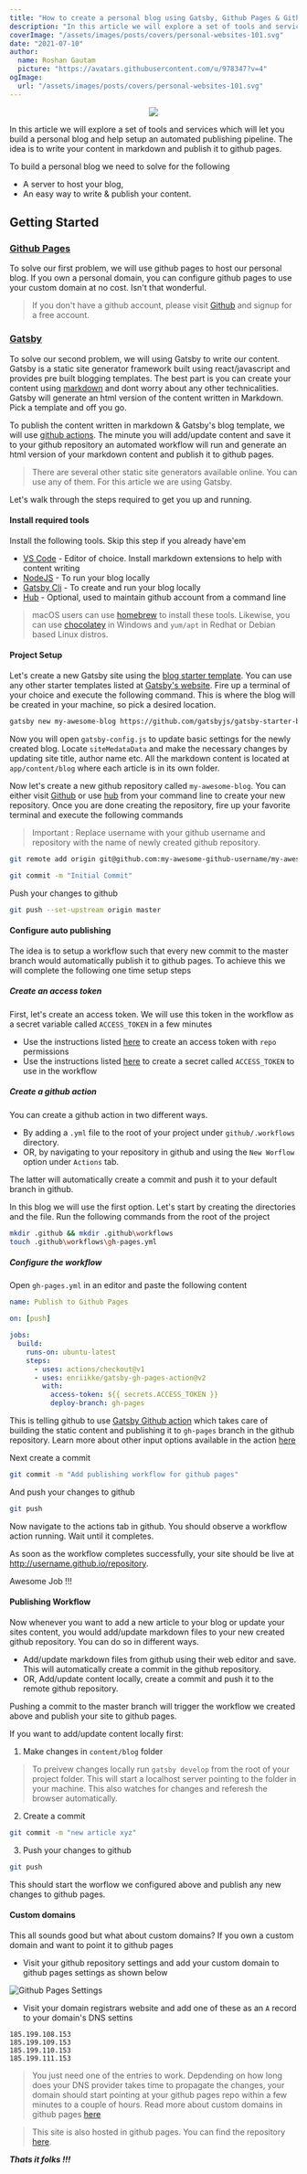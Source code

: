 ```yaml
---
title: "How to create a personal blog using Gatsby, Github Pages & Github Actions"
description: "In this article we will explore a set of tools and services which will let you build a personal blog and help setup an automated publishing pipeline."
coverImage: "/assets/images/posts/covers/personal-websites-101.svg"
date: "2021-07-10"
author:
  name: Roshan Gautam
  picture: "https://avatars.githubusercontent.com/u/978347?v=4"
ogImage:
  url: "/assets/images/posts/covers/personal-websites-101.svg"
---
```


<p style="text-align: center;">
  <image src="./personal-websites-101.svg"/>
</p>

In this article we will explore a set of tools and services which will let you build a personal blog and help setup an automated publishing pipeline. The idea is to write your content in markdown and publish it to github pages.

To build a personal blog we need to solve for the following

- A server to host your blog,
- An easy way to write & publish your content.

## Getting Started

### [Github Pages](https://pages.github.com/)

To solve our first problem, we will use github pages to host our personal blog. If you own a personal domain, you can configure github pages to use your custom domain at no cost. Isn't that wonderful.

> If you don't have a github account, please visit [Github](https://github.com) and signup for a free account.

### [Gatsby](https://www.gatsbyjs.com/)

To solve our second problem, we will using Gatsby to write our content. Gatsby is a static site generator framework built using react/javascript and provides pre built blogging templates. The best part is you can create your content using [markdown](https://www.markdownguide.org/) and dont worry about any other technicalities. Gatsby will generate an html version of the content written in Markdown. Pick a template and off you go.

To publish the content written in markdown & Gatsby's blog template, we will use [github actions](https://github.com/features/actions). The minute you will add/update content and save it to your github repository an automated workflow will run and generate an html version of your markdown content and publish it to github pages.

> There are several other static site generators available online. You can use any of them. For this article we are using Gatsby.

Let's walk through the steps required to get you up and running.

#### Install required tools

Install the following tools. Skip this step if you already have'em

- [VS Code](https://code.visualstudio.com/) - Editor of choice. Install markdown extensions to help with content writing
- [NodeJS](https://nodejs.org) - To run your blog locally
- [Gatsby Cli](https://www.gatsbyjs.com/docs/tutorial/part-0/#gatsby-cli) - To create and run your blog locally
- [Hub](https://hub.github.com/) - Optional, used to maintain github account from a command line

> macOS users can use [homebrew](https://brew.sh/) to install these tools. Likewise, you can use
> [chocolatey](https://chocolatey.org/) in Windows and `yum/apt` in Redhat or Debian based Linux distros.

#### Project Setup

Let's create a new Gatsby site using the [blog starter template](https://www.gatsbyjs.com/starters/gatsbyjs/gatsby-starter-blog/). You can use any other starter templates listed at [Gatsby's website](https://www.gatsbyjs.com/starters). Fire up a terminal of your choice and execute the following command. This is where the blog will be created in your machine, so pick a desired location.

```sh
gatsby new my-awesome-blog https://github.com/gatsbyjs/gatsby-starter-blog
```

Now you will open `gatsby-config.js` to update basic settings for the newly created blog. Locate `siteMedataData` and make the necessary changes by updating site title, author name etc. All the markdown content is located at `app/content/blog` where each article is in its own folder.

Now let's create a new github repository called `my-awesome-blog`. You can either visit [Github](https://github.com) or use [hub](https://hub.github.com/) from your command line to create your new repository. Once you are done creating the repository, fire up your favorite terminal and execute the following commands

> Important : Replace username with your github username and repository with the name of newly created github repository.

```sh
git remote add origin git@github.com:my-awesome-github-username/my-awesome-blog.git
```

```sh
git commit -m "Initial Commit"
```

Push your changes to github

```sh
git push --set-upstream origin master
```

#### Configure auto publishing

The idea is to setup a workflow such that every new commit to the master branch would automatically publish it to github pages. To achieve this we will complete the following one time setup steps

##### Create an access token

First, let's create an access token. We will use this token in the workflow as a secret variable called `ACCESS_TOKEN` in a few minutes

- Use the instructions listed [here](https://docs.github.com/en/github/authenticating-to-github/keeping-your-account-and-data-secure/creating-a-personal-access-token) to create an access token with `repo` permissions
- Use the instructions listed [here](https://docs.github.com/en/actions/reference/encrypted-secrets#creating-encrypted-secrets) to create a secret called `ACCESS_TOKEN` to use in the workflow

##### Create a github action

You can create a github action in two different ways.

- By adding a `.yml` file to the root of your project under `github/.workflows` directory.
- OR, by navigating to your repository in github and using the `New Worflow` option under `Actions` tab.

The latter will automatically create a commit and push it to your default branch in github.

In this blog we will use the first option. Let's start by creating the directories and the file. Run the following commands from the root of the project

```sh
mkdir .github && mkdir .github\workflows
touch .github\workflows\gh-pages.yml
```

##### Configure the workflow

Open `gh-pages.yml` in an editor and paste the following content

```yml
name: Publish to Github Pages

on: [push]

jobs:
  build:
    runs-on: ubuntu-latest
    steps:
      - uses: actions/checkout@v1
      - uses: enriikke/gatsby-gh-pages-action@v2
        with:
          access-token: ${{ secrets.ACCESS_TOKEN }}
          deploy-branch: gh-pages
```

This is telling github to use [Gatsby Github action](https://github.com/enriikke/gatsby-gh-pages-action) which takes care of building the static content and publishing it to `gh-pages` branch in the github repository. Learn more about other input options available in the action [here](https://github.com/enriikke/gatsby-gh-pages-action#knobs--handles)

Next create a commit

```sh
git commit -m "Add publishing workflow for github pages"
```

And push your changes to github

```sh
git push
```

Now navigate to the actions tab in github. You should observe a workflow action running. Wait until it completes.

As soon as the workflow completes successfully, your site should be live at http://username.github.io/repository.

Awesome Job !!!

#### Publishing Workflow

Now whenever you want to add a new article to your blog or update your sites content, you would add/update markdown files to your new created github repository. You can do so in different ways.

- Add/update markdown files from github using their web editor and save. This will automatically create a commit in the github repository.
- OR, Add/update content locally, create a commit and push it to the remote github repository.

Pushing a commit to the master branch will trigger the workflow we created above and publish your site to github pages.

If you want to add/update content locally first:

1. Make changes in `content/blog` folder

> To preivew changes locally run `gatsby develop` from the root of your project folder. This will start a localhost server pointing to the folder in your machine. This also watches for changes and referesh the browser automatically.

2. Create a commit

```sh
git commit -m "new article xyz"
```

3. Push your changes to github

```sh
git push
```

This should start the worflow we configured above and publish any new changes to github pages.

#### Custom domains

This all sounds good but what about custom domains? If you own a custom domain and want to point it to github pages

- Visit your github repository settings and add your custom domain to github pages settings as shown below

![Github Pages Settings](./github-pages-settings.png)

- Visit your domain registrars website and add one of these as an `A` record to your domain's DNS settins

```sbtshell
185.199.108.153
185.199.109.153
185.199.110.153
185.199.111.153
```

> You just need one of the entries to work. Depdending on how long does your DNS provider takes time to propagate the changes, your domain should start pointing at your github pages repo within a few minutes to a couple of hours. Read more about custom domains in github pages [here](https://docs.github.com/en/pages/configuring-a-custom-domain-for-your-github-pages-site/about-custom-domains-and-github-pages)

> This site is also hosted in github pages. You can find the repository [here](https://github.com/roshangautam/roshangautam).

**_Thats it folks !!!_**
